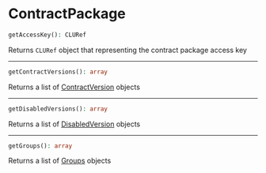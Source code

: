 # ContractPackage

```php
getAccessKey(): CLURef
```
Returns `CLURef` object that representing the contract package access key

---
```php
getContractVersions(): array
```
Returns a list of [ContractVersion](ContractVersion.md) objects

---
```php
getDisabledVersions(): array
```
Returns a list of [DisabledVersion](DisabledVersion.md) objects

---
```php
getGroups(): array
```
Returns a list of [Groups](Groups.md) objects

